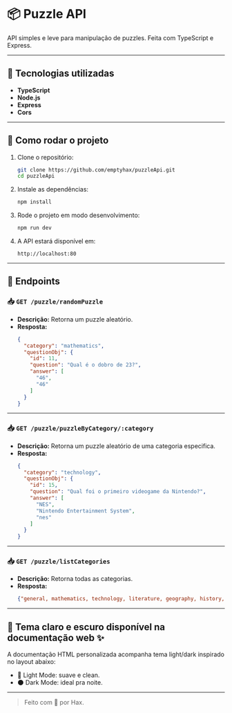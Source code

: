 # 📦 Puzzle API

API simples e leve para manipulação de puzzles. Feita com TypeScript e Express.

---

## 🚀 Tecnologias utilizadas

- **TypeScript**
- **Node.js**
- **Express**
- **Cors**

---

## 📌 Como rodar o projeto

1. Clone o repositório:
   ```bash
   git clone https://github.com/emptyhax/puzzleApi.git
   cd puzzleApi
   ```

2. Instale as dependências:
   ```bash
   npm install
   ```

3. Rode o projeto em modo desenvolvimento:
   ```bash
   npm run dev
   ```

4. A API estará disponível em:
   ```
   http://localhost:80
   ```

---

## 📖 Endpoints


### 📥 `GET /puzzle/randomPuzzle`

- **Descrição:** Retorna um puzzle aleatório.
- **Resposta:**
  ```json
  {
    "category": "mathematics",
    "questionObj": {
      "id": 11,
      "question": "Qual é o dobro de 23?",
      "answer": [
        "46",
        "46"
      ]
    }
  }
  ```

---

### 📥 `GET /puzzle/puzzleByCategory/:category`

- **Descrição:** Retorna um puzzle aleatório de uma categoria especifica.
- **Resposta:**
  ```json
  {
    "category": "technology",
    "questionObj": {
      "id": 15,
      "question": "Qual foi o primeiro videogame da Nintendo?",
      "answer": [
        "NES",
        "Nintendo Entertainment System",
        "nes"
      ]
    }
  }
  ```
  
---

### 📥 `GET /puzzle/listCategories`

- **Descrição:** Retorna todas as categorias.
- **Resposta:**
  ```json
  {"general, mathematics, technology, literature, geography, history, science, music, ..."}
  ```
---

## 🎨 Tema claro e escuro disponível na documentação web ✨

A documentação HTML personalizada acompanha tema light/dark inspirado no layout abaixo:

- 📃 Light Mode: suave e clean.
- 🌑 Dark Mode: ideal pra noite.

---

> Feito com 💙 por Hax.
